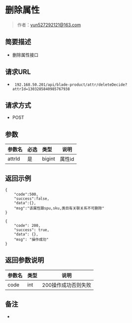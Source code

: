 # 删除属性

> 作者：yun527292121@163.com

## 简要描述

- 删除属性接口

## 请求URL
- ` 192.168.50.201/api/blade-product/attr/deleteDecide?attrId=1303285840985767938`
  
## 请求方式
- POST 

## 参数

|参数名|必选|类型|说明|
|:----    |:---|:----- |-----   |
|attrId |是  |bigint |属性id   |


## 返回示例 

``` 
{
    "code":500,
    "success":false,
    "data":{},
    "msg":"该属性跟spu,sku,类目有关联关系不可删除"
}

{
    "code": 200,
    "success": true,
    "data": {},
    "msg": "操作成功"
}
```

## 返回参数说明 

|参数名|类型|说明|
|:-----  |:-----|-----                           |
|code |int   |200操作成功否则失败
  

## 备注 

-